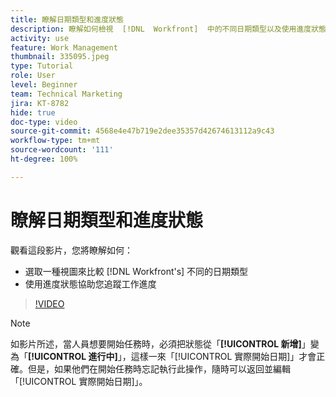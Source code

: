 ```yaml
---
title: 瞭解日期類型和進度狀態
description: 瞭解如何檢視  [!DNL  Workfront]  中的不同日期類型以及使用進度狀態來追蹤工作進度。
activity: use
feature: Work Management
thumbnail: 335095.jpeg
type: Tutorial
role: User
level: Beginner
team: Technical Marketing
jira: KT-8782
hide: true
doc-type: video
source-git-commit: 4568e4e47b719e2dee35357d42674613112a9c43
workflow-type: tm+mt
source-wordcount: '111'
ht-degree: 100%

---
```


# 瞭解日期類型和進度狀態

觀看這段影片，您將瞭解如何：

* 選取一種視圖來比較 [!DNL Workfront's] 不同的日期類型
* 使用進度狀態協助您追蹤工作進度

>[!VIDEO](https://video.tv.adobe.com/v/335095/?quality=12&learn=on&enablevpops)

>[!NOTE]
>
>如影片所述，當人員想要開始任務時，必須把狀態從「**[!UICONTROL 新增]**」變為「**[!UICONTROL 進行中]**」，這樣一來「[!UICONTROL 實際開始日期]」才會正確。但是，如果他們在開始任務時忘記執行此操作，隨時可以返回並編輯「[!UICONTROL 實際開始日期]」。


<!--
Task progress status overview
Definitions for the project, task, and issue dates within Workfront
Project timelines
-->
